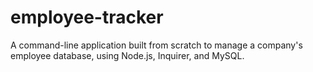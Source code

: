 # employee-tracker
A command-line application built from scratch to manage a company's employee database, using Node.js, Inquirer, and MySQL.
